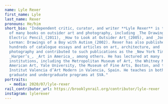 ```yaml
---
name: Lyle Rexer
first_name: Lyle
last_name: Rexer
pronouns: He/him
short_bio: "Independent critic, curator, and writer **Lyle Rexer** is the author
  of many books on outsider art and photography, including _The Drawings of the
  Electric Pencil_(2011), _How to Look at Outsider Art_(2005), and _Jonathan
  Lerman: Drawings of a Boy with Autism_(2002). Rexer has also published
  hundreds of catalogue essays and articles on art, architecture, and
  photography and contributed to such publications as the _New York Times_,
  _Harper’s_, _Art in America_, among others. He has lectured at many
  institutions, including the Metropolitan Museum of Art, the Whitney Museum of
  American Art, Yale University, the Museum of Fine Arts, Boston, and the
  Institut Valencia d’Art Modern in Valencia, Spain. He teaches in both the
  graduate and undergraduate programs at SVA."
portraits:
  - media: 2020/07/lyle-rexer
rail_contributor_url: https://brooklynrail.org/contributor/lyle-rexer
instagram: lylerexer
---
```

